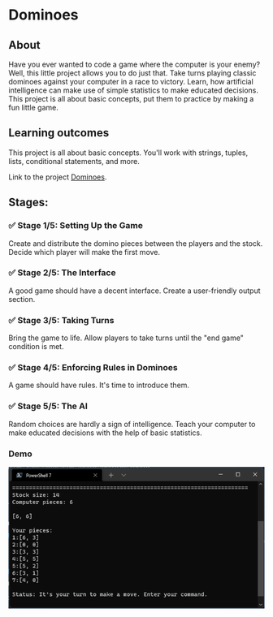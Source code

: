 # Dominoes

## About
Have you ever wanted to code a game where the computer is your enemy? Well, this little project allows you to do just that.
Take turns playing classic dominoes against your computer in a race to victory.
Learn, how artificial intelligence can make use of simple statistics to make educated decisions. This project is all about basic concepts, put them to practice by making a fun little game.

## Learning outcomes
This project is all about basic concepts. You'll work with strings, tuples, lists, conditional statements, and more.

Link to the project [Dominoes](https://hyperskill.org/projects/146).

## Stages:
### :white_check_mark: Stage 1/5: Setting Up the Game
Create and distribute the domino pieces between the players and the stock. Decide which player will make the first move.
### :white_check_mark: Stage 2/5: The Interface
A good game should have a decent interface. Create a user-friendly output section.
### :white_check_mark: Stage 3/5: Taking Turns
Bring the game to life. Allow players to take turns until the "end game" condition is met.
### :white_check_mark: Stage 4/5: Enforcing Rules in Dominoes
A game should have rules. It's time to introduce them.
### :white_check_mark: Stage 5/5: The AI
Random choices are hardly a sign of intelligence. Teach your computer to make educated decisions with the help of basic statistics.

### Demo
![Alt-текст](https://github.com/WatherMG/Dominoes/blob/master/Dominoes/task/dominoes/Dominoes.gif?raw=true&v=3&s=460 "Demo")
